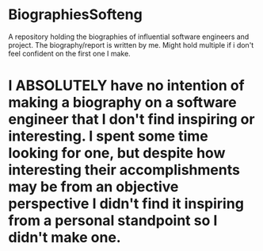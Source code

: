 # BiographiesSofteng
A repository holding the biographies of influential software engineers and project.
The biography/report is written by me.
Might hold multiple if i don't feel confident on the first one I make.
# I ABSOLUTELY have no intention of making a biography on a software engineer that I don't find inspiring or interesting. I spent some time looking for one, but despite how interesting their accomplishments may be from an objective perspective I didn't find it inspiring from a personal standpoint so I didn't make one.
